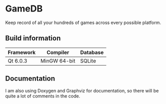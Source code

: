 # GameDB

Keep record of all your hundreds of games across every possible platform.

## Build information

|Framework|Compiler|Database
|---|---|---|
|Qt 6.0.3|MinGW 64-bit|SQLite|

## Documentation

I am also using Doxygen and Graphviz for documentation, so there will be quite a lot of comments in the code.
